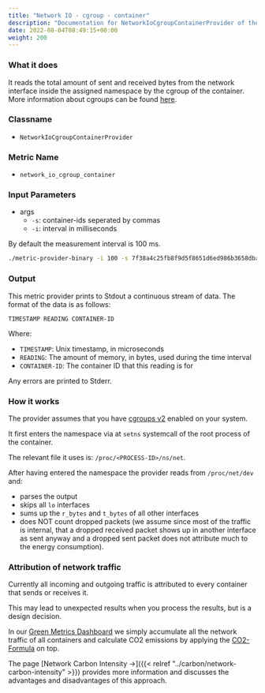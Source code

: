 ```yaml
---
title: "Network IO - cgroup - container"
description: "Documentation for NetworkIoCgroupContainerProvider of the Green Metrics Tool"
date: 2022-08-04T08:49:15+00:00
weight: 200
---
```


### What it does

It reads the total amount of sent and received bytes from the network interface inside the assigned namespace by the cgroup of the container. More information about cgroups can be found [here](https://www.man7.org/linux/man-pages/man7/cgroups.7.html).

### Classname

- `NetworkIoCgroupContainerProvider`

### Metric Name

- `network_io_cgroup_container`


### Input Parameters

- args
    - `-s`: container-ids seperated by commas
    - `-i`: interval in milliseconds

By default the measurement interval is 100 ms.

```bash
./metric-provider-binary -i 100 -s 7f38a4c25fb8f9d5f8651d6ed986b3658dba20d1f5fec98a1f71c141c2b48f4b,c3592e1385d63f9c7810470b12aa00f7d6f7c0e2b9981ac2bdb4371126a0660a
```


### Output

This metric provider prints to Stdout a continuous stream of data. The format of the data is as follows:

`TIMESTAMP READING CONTAINER-ID`

Where:
- `TIMESTAMP`: Unix timestamp, in microseconds
- `READING`: The amount of memory, in bytes, used during the time interval
- `CONTAINER-ID`: The container ID that this reading is for

Any errors are printed to Stderr.

### How it works

The provider assumes that you have [cgroups v2](https://www.man7.org/linux/man-pages/man7/cgroups.7.html) enabled on your system.

It first enters the namespace via at `setns` systemcall of the root process of the container.

The relevant file it uses is: `/proc/<PROCESS-ID>/ns/net`.

After having entered the namespace the provider reads from `/proc/net/dev` and:
- parses the output
- skips all `lo` interfaces
- sums up the `r_bytes` and `t_bytes` of all other interfaces
- does NOT count dropped packets (we assume since most of the traffic is internal, that a dropped received packet shows up in another interface as sent anyway and a dropped sent packet does not attribute much to the energy consumption).

### Attribution of network traffic

Currently all incoming and outgoing traffic is attributed to every container that sends or receives it.

This may lead to unexpected results when you process the results, but is a design decision.

In our [Green Metrics Dashboard](https://metrics.green-coding.io) we simply accumulate all the network traffic of all containers and calculate CO2 emissions by applying the [CO2-Formula](https://www.green-coding.io/co2-formulas) on top.

The page [Network Carbon Intensity →]({{< relref "../carbon/network-carbon-intensity" >}}) provides more information and discusses the advantages and disadvantages of this approach.
